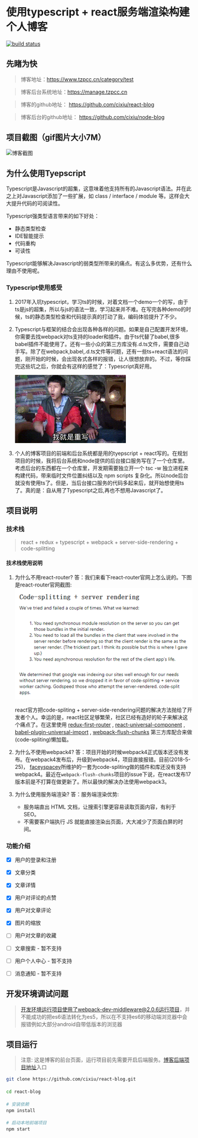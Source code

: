 # 使用typescript + react服务端渲染构建个人博客
[![build status](https://travis-ci.org/cixiu/react-blog.svg?branch=master)](https://travis-ci.org/cixiu/react-blog)

## 先睹为快
> 博客地址：https://www.tzpcc.cn/category/test

> 博客后台系统地址：https://manage.tzpcc.cn

> 博客的github地址： https://github.com/cixiu/react-blog

> 博客后台的github地址： https://github.com/cixiu/node-blog

## 项目截图（gif图片大小7M）
![博客截图](https://github.com/cixiu/react-blog/blob/master/screenshots/all.gif)

## 为什么使用Tyepscript
Typescript是Javascript的超集，这意味着他支持所有的Javascript语法。并在此之上对Javascript添加了一些扩展，如 class / interface / module 等。这样会大大提升代码的可阅读性。

Typescript强类型语言带来的如下好处：
  * 静态类型检查
  * IDE智能提示
  * 代码重构
  * 可读性

Typescript能够解决Javascript的弱类型所带来的痛点。有这么多优势，还有什么理由不使用呢。

### Typescript使用感受
1. 2017年入坑typescript，学习ts的时候，对着文档一个demo一个的写，由于ts是js的超集，所以与js的语法一致，学习起来并不难。在写完各种demo的时候，ts的静态类型检查和代码提示真的打动了我，编码体验提升了不少。
2. Typescript与框架的结合会出现各种各样的问题。如果是自己配置开发环境，你需要去找webpack对ts支持的loader和插件。由于ts代替了babel,很多babel插件不能使用了。还有一些小众的第三方库没有.d.ts文件，需要自己动手写。除了在webpack,babel,.d.ts文件等问题，还有一些ts+react语法的问题，刚开始的时候，会出现各式各样的报错，让人很想放弃的。不过，等你踩完这些坑之后，你就会有这样的感觉了：Typescript真好用。

    ![typescript is so good](https://github.com/cixiu/react-blog/blob/master/screenshots/wangjingze.gif)
3. 个人的博客项目的前端和后台系统都是用的tyepscript + react写的。在规划项目的时候，我将后台系统和node提供的后台接口服务写在了一个仓库里。考虑后台的东西都在一个仓库里，开发期需要独立开一个 tsc -w 独立进程来构建代码，带来临时文件位置纠结以及 npm scripts 复杂化。所以node后台就没有使用ts了。但是，当后台接口服务的代码多起来后，就开始想使用ts了。真的是：自从用了Typescript之后,再也不想用Javascript了。

## 项目说明
### 技术栈
> react + redux + typescript + webpack + server-side-rendering + code-splitting

#### 技术栈使用说明
1. 为什么不用react-router?
  答：我们来看下react-router官网上怎么说的。下图是react-router官网截图:
    ![react-router](https://github.com/cixiu/react-blog/raw/master/screenshots/react-router.png)

    react官方把code-spliting + server-side-rendering问题的解决方法抛给了开发者个人。幸运的是，react社区足够繁荣，社区已经有造好的轮子来解决这个痛点了。在这里使用 [redux-first-router](https://github.com/faceyspacey/redux-first-router) , [react-universal-component](https://github.com/faceyspacey/react-universal-component) , [babel-plugin-universal-import](https://github.com/faceyspacey/babel-plugin-universal-import) ,  [webpack-flush-chunks](https://github.com/faceyspacey/webpack-flush-chunks) 第三方库配合来做(code-spliting)懒加载。
2. 为什么不使用webpack4?
  答：项目开始的时候webpack4正式版本还没有发布。在webpack4发布后，升级到webpack4，项目直接报错。目前(2018-5-25)， [faceyspacey](https://github.com/faceyspacey)所维护的一套为code-spliting做的插件和库还没有支持webpack4。最近在`webpack-flush-chunks`项目的issue下说，在react发布17版本前是不打算在做更新了。所以最快的解决办法使用webpack3。
3. 为什么使用服务端渲染?
  答：服务端渲染优势:
      * 服务端直出 HTML 文档，让搜索引擎更容易读取页面内容，有利于 SEO。
      * 不需要客户端执行 JS 就能直接渲染出页面，大大减少了页面白屏的时间。

### 功能介绍
- [x] 用户的登录和注册
- [x] 文章分类
- [x] 文章详情
- [x] 用户对评论的点赞
- [x] 用户对文章评论
- [x] 图片的缩放
- [ ] 用户对文章的收藏
- [ ] 文章搜索 - 暂不支持
- [ ] 用户个人中心 - 暂不支持
- [ ] 消息通知 - 暂不支持


## 开发环境调试问题
> 开发环境运行项目使用了webpack-dev-middleware@2.0.6运行项目，并不能成功的把es6语法转化为es5，所以在不支持es6的移动端浏览器中会报错例如大部分android自带低版本的浏览器

## 项目运行
> 注意: 这是博客的前台页面，运行项目前先需要开启后端服务。[博客后端项目地址](https://github.com/cixiu/node-blog)入口
```sh
git clone https://github.com/cixiu/react-blog.git

cd react-blog

# 安装依赖
npm install

# 启动本地前端项目
npm start
```
